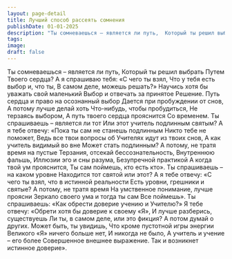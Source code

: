 ```yaml
---
layout: page-detail
title: Лучший способ рассеять сомнения
publishDate: 01-01-2025
description: "Ты сомневаешься – является ли путь,  Который ты решил выбрать Путем  Твоего сердца?  А я спрашиваю тебя: «С чего ты взял,  Что у тебя есть выбор и, что ты,  В самом деле, можешь решать?»"
tags:
image:
draft: false
---
```

Ты сомневаешься – является ли путь,  Который ты решил выбрать Путем  Твоего сердца?  А я спрашиваю тебя: «С чего ты взял,  Что у тебя есть выбор и, что ты,  В самом деле, можешь решать?»  Научись хотя бы уважать свой маленький  Выбор и отвечать за принятое  Решение.  Путь сердца и право на осознанный выбор  Дается при пробуждении от снов,  А потому лучше делай хоть  Что-нибудь, чтобы пробудиться,  Не терзаясь выбором,  А путь твоего сердца прояснится  Со временем.  Ты спрашиваешь – является ли тот  Или этот учитель подлинным святым?  А я тебе отвечу:  «Пока ты сам не станешь подлинным  Никто тебе не поможет,  Ведь все твои вопросы об  Учителях идут из твоих снов,  А как учитель видимый во вне  Может стать подлинным?  А потому, не тратя время на пустые  Терзания, отсекай бессознательность,  Внутреннюю фальшь,  Иллюзии эго и сны разума,  Безупречной практикой  А когда твой ум прояснится,  Ты сам поймешь, кто есть кто».  Ты спрашиваешь – на каком уровне  Находится тот святой или этот?  А я тебе отвечу: «С чего ты взял, что в истинной реальности  Есть уровни, грешники и святые?  А потому, не тратя время  На умственное понимание, лучше проясни  Зеркало своего ума и тогда ты сам  Все поймешь».  Ты спрашиваешь: «Как обрести доверие  учению и Учителю?»  Я тебе отвечу:  «Обрети хотя бы доверие к своему «Я»,  И лучше разберись, существуешь  Ли ты, в самом деле, или это фикция?  А потом думай о других.  Может быть, ты увидишь,  Что кроме пустотной игры энергии  Великого «Я» ничего больше нет,  И никогда не было,  А учитель и учение – его более  Совершенное внешнее выражение.  Так и возникнет истинное доверие».
